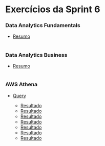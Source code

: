 #
# Exercícios da Sprint 6

###  Data Analytics Fundamentals

- [Resumo](https://github.com/catarwnalud/pbCompass/blob/master/sprint_6/exercicios/resumoAnalyticsFund.md) 

#

###  Data Analytics Business

- [Resumo](https://github.com/catarwnalud/pbCompass/blob/master/sprint_6/exercicios/resumoAnalyticsBusiness.md) 

#

###  AWS Athena

- [Query](https://github.com/catarwnalud/pbCompass/blob/master/sprint_6/exercicios/exercicioAthena.txt)

    - [Resultado](https://github.com/catarwnalud/pbCompass/blob/master/sprint_6/exercicios/dec1950.csv)
    - [Resultado](https://github.com/catarwnalud/pbCompass/blob/master/sprint_6/exercicios/dec1960.csv)
    - [Resultado](https://github.com/catarwnalud/pbCompass/blob/master/sprint_6/exercicios/dec1970.csv)
    - [Resultado](https://github.com/catarwnalud/pbCompass/blob/master/sprint_6/exercicios/dec1980.csv)
    - [Resultado](https://github.com/catarwnalud/pbCompass/blob/master/sprint_6/exercicios/dec1990.csv)
    - [Resultado](https://github.com/catarwnalud/pbCompass/blob/master/sprint_6/exercicios/dec2000.csv)
    - [Resultado](https://github.com/catarwnalud/pbCompass/blob/master/sprint_6/exercicios/dec2010.csv)
#

